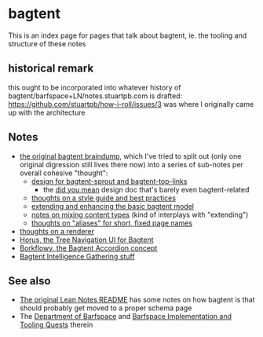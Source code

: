 # bagtent

This is an index page for pages that talk about bagtent, ie. the tooling and structure of these notes

## historical remark

this ought to be incorporated into whatever history of bagtent/barfspace+LN/notes.stuartpb.com is drafted: https://github.com/stuartpb/how-i-roll/issues/3 was where I originally came up with the architecture

## Notes

- [the original bagtent braindump][barfbarf], which I've tried to split out (only one original digression still lives there now) into a series of sub-notes per overall cohesive "thought":
  - [design for bagtent-sprout and bagtent-top-links][sprout/top-links]
    - the [did you mean][] design doc that's barely even bagtent-related
  - [thoughts on a style guide and best practices][sgbp]
  - [extending and enhancing the basic bagtent model][tentacion]
  - [notes on mixing content types][mixing] (kind of interplays with "extending")
  - [thoughts on "aliases" for short, fixed page names][alias]
- [thoughts on a renderer][renderer]
- [Horus, the Tree Navigation UI for Bagtent][Horus]
- [Borkflowy, the Bagtent Accordion concept][borkflowy]
- [Bagtent Intelligence Gathering stuff][BISNES/BIGDOG]

[barfbarf]: 9432d8de-485e-4253-8dcb-e8ed3dda45f9.md
[sprout/top-links]: 31396cb8-8b5e-4433-9174-c06b0bb0a9ed.md
[did you mean]: b1bdad52-b669-4bf1-8708-6ef9d6dce47c.md
[sgbp]: 70fa4c0d-914b-4e59-9a26-e1b3c99573e6.md
[tentacion]: 539e354a-b20e-4ea3-9bdc-14cddac5cd76.md
[alias]: 6dfcd6df-31e9-46bb-9b75-d750a5456de8.md
[mixing]: b2dade14-8a6c-4643-9fdb-2fc6b441016c.md
[Horus]: 87790b88-2585-4460-921e-a0dec3846b04.md
[renderer]: 4eba78a6-3d95-4a71-aa05-a3088af7e870.md
[borkflowy]: a8e3a3e4-a5d3-4407-8cd7-fd1d7df02bd7.md
[BISNES/BIGDOG]: bfdafa43-6389-46c1-a308-8e6cc68bf0a3.md
[sprout]: 31396cb8-8b5e-4433-9174-c06b0bb0a9ed.md

## See also

- [The original Lean Notes README][Lean Notes] has some notes on how bagtent is that should probably get moved to a proper schema page
- The [Department of Barfspace][DoB] and [Barfspace Implementation and Tooling Quests][BIT] therein

[Lean Notes]: ba00b8cb-9d05-4aef-bd50-0990f82dd723.md
[BIT]: 30ec2e6e-47d0-496a-a523-0732b35aea8a.md
[DoB]: eb1e81f8-5939-4f85-9930-418044018a75.md
[using]: 13ceb37e-99d5-417b-be3c-ec7e1bc537ac.md
